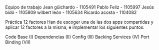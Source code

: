 Equipo de trabajo
Jean güichardo - 1105491
Pablo Feliz - 1105997
Jesús bidó - 1105909
wilbert león - 1105634
Ricardo acosta - 1104082

Práctica 12 factores
Han de escoger una de las dos apps compartidas y aplicar 12 factores a la misma, e implementar los siguientes puntos:

Code Base (I)
Dependencias (II)
Config (III)
Backing Services (IV)
Port Binding (VII)

